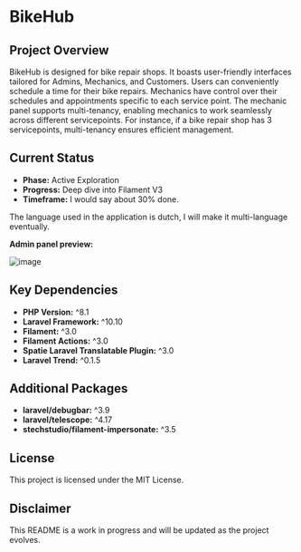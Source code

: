 # BikeHub

## Project Overview

BikeHub is designed for bike repair shops. It boasts user-friendly interfaces tailored for Admins, Mechanics, and Customers. Users can conveniently schedule a time for their bike repairs. Mechanics have control over their schedules and appointments specific to each service point. The mechanic panel supports multi-tenancy, enabling mechanics to work seamlessly across different servicepoints. For instance, if a bike repair shop has 3 servicepoints, multi-tenancy ensures efficient management.

## Current Status

- **Phase:** Active Exploration
- **Progress:** Deep dive into Filament V3
- **Timeframe:** I would say about 30% done.

The language used in the application is dutch, I will make it multi-language eventually.

**Admin panel preview:**


![image](https://github.com/minuut/BikeHub/assets/70378641/3a56e651-fe30-4930-ba37-d09c0d589ef8)




## Key Dependencies

- **PHP Version:** ^8.1
- **Laravel Framework:** ^10.10
- **Filament:** ^3.0
- **Filament Actions:** ^3.0
- **Spatie Laravel Translatable Plugin:** ^3.0
- **Laravel Trend:** ^0.1.5

## Additional Packages

- **laravel/debugbar:** ^3.9
- **laravel/telescope:** ^4.17
- **stechstudio/filament-impersonate:** ^3.5

## License

This project is licensed under the MIT License.

## Disclaimer

This README is a work in progress and will be updated as the project evolves.
